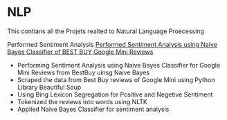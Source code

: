 # NLP
This contians all the Projets realted to Natural Language Proecessing

Performed Sentiment Analysis [Performed Sentiment Analysis using Naive Bayes Classifier of BEST BUY Google Mini Reviews](https://github.com/shreyas-redij/NLP/blob/main/sentiment-analysis.ipynb)
* Performing Sentiment Analysis using Naive Bayes Classifier for Google Mini Reviews from BestBuy uinsg Naive Bayes
* Scraped the data from Best Buy reviews of Google Mini using Python Library Beautiful Soup
* Using Bing Lexicon Segregation for Positive and Negetive Sentiment
* Tokenized the reviews into words using NLTK
* Applied Naive Bayes Classifier for sentiment analysis
